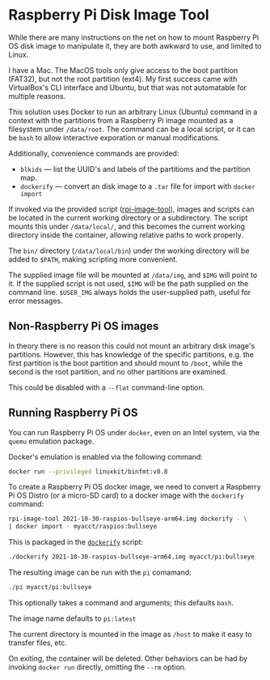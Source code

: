 # Raspberry Pi Disk Image Tool

While there are many instructions on the net on how to mount Raspberry Pi OS disk image to manipulate it, they are both awkward to use, and limited to Linux.

I have a Mac. The MacOS tools only give access to the boot partition (FAT32), but not the root partition (ext4). My first success came with VirtualBox's CLI interface and Ubuntu, but that was not automatable for multiple reasons.

This solution uses Docker to run an arbitrary Linux (Ubuntu) command in a context with the partitions from a Raspberry Pi image mounted as a filesystem under `/data/root`. The command can be a local script, or it can be `bash` to allow interactive exporation or manual modifications.

Additionally, convenience commands are provided:

* `blkids` — list the UUID's and labels of the partitioms and the partition map.
* `dockerify` — convert an disk image to a `.tar` file for import with `docker import`

If invoked via the provided script ([rpi-image-tool](rpi-image-tool)), images and scripts can be located in the current working directory or a subdirectory. The script mounts this under `/data/local/`, and this becomes the current working directory inside the container, allowing relative paths to work properly.

The `bin/` directory (`/data/local/bin`) under the working directory will be added to `$PATH`, making scripting more convenient.

The supplied image file will be mounted at `/data/img`, and `$IMG` will point to it. If the supplied script is not used, `$IMG` will be the path supplied on the command line. `$USER_IMG` always holds the user-supplied path, useful for error messages.

## Non-Raspberry Pi OS images

In theory there is no reason this could not mount an arbitrary disk image's partitions. However, this has knowledge of the specific partitions, e.g. the first partition is the boot partition and should mount to `/boot`, while the second is the root partition, and no other partitions are examined.

This could be disabled with a `--flat` command-line option.

## Running Raspberry Pi OS

You can run Raspberry Pi OS under `docker`, even on an Intel system, via the `quemu` emulation package.

Docker's emulation is enabled via the following command:

```bash
docker run --privileged linuxkit/binfmt:v0.8
```

To create a Raspberry Pi OS docker image, we need to convert a Raspberry Pi OS Distro (or a micro-SD card) to a docker image with the `dockerify` command:

```bash
rpi-image-tool 2021-10-30-raspios-bullseye-arm64.img dockerify - \
| docker import - myacct/raspios:bullseye
```

This is packaged in the [`dockerify`](dockerify) script:

```bash
./dockerify 2021-10-30-raspios-bullseye-arm64.img myacct/pi:bullseye
```

The resulting image can be run with the `pi` comamand:

```bash
./pi myacct/pi:bullseye
```

This optionally takes a command and arguments; this defaults `bash`.

The image name defaults to `pi:latest`

The current directory is mounted in the image as `/host` to make it easy to transfer files, etc.

On exiting, the container will be deleted. Other behaviors can be had by invoking `docker run` directly, omitting the `--rm` option.
